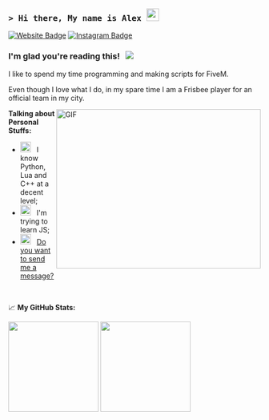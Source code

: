 ### <samp>&gt; Hi there, My name is **Alex**</a> <img src="https://media.giphy.com/media/hvRJCLFzcasrR4ia7z/giphy.gif" width="25"> </samp>

[![Website Badge](https://img.shields.io/badge/Website-3b5998?style=flat-square&logo=google-chrome&logoColor=white)](https://discord.gg/rmkg78ge2p)
[![Instagram Badge](https://img.shields.io/badge/-Instagram-e4405f?style=flat-square&logo=Instagram&logoColor=white)](https://instagram.com/_spiry/)

### I'm glad you're reading this! &nbsp; ![](https://visitor-badge.glitch.me/badge?page_id=spiry32)

I like to spend my time programming and making scripts for FiveM.

Even though I love what I do, in my spare time I am a Frisbee player for an official team in my city.

<img align="right" alt="GIF" src="https://github.com/Gapur/Gapur/blob/main/assets/coding.gif?raw=true" width="408" height="318" />
  

**Talking about Personal Stuffs:**

- <img src="https://www.w3schools.com/images/lamp.jpg" width="21" />&nbsp;&nbsp; I know Python, Lua and C++ at a decent level;
- <img src="https://www.flaticon.com/free-icon/mechanic_8121402?related_id=8121402&origin=pack" width="21" />&nbsp;&nbsp; I'm trying to learn JS;
- <img src="https://imgur.com/74qZBOo" width="21" />&nbsp;&nbsp; [Do you want to send me a message?](https://discord.gg/rmkg78ge2p)

</br>


<!--idk-->


📈 **My GitHub Stats:**

<p>
  <img height="180em" src="https://github-readme-stats.vercel.app/api?username=spiry32&show_icons=true&hide_border=true&&count_private=true&include_all_commits=true" />
  <img height="180em" src="https://github-readme-stats.vercel.app/api/top-langs/?username=spiry32&exclude_repo=KNN-Image-Classification&show_icons=true&hide_border=true&layout=compact&langs_count=8"/>
</p>



